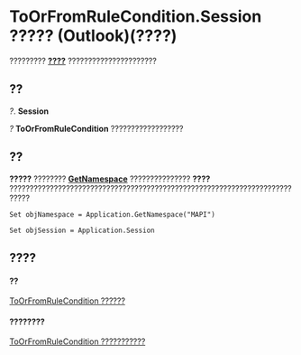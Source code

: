 
# ToOrFromRuleCondition.Session ????? (Outlook)(????)

????????? **[????](f0dcaa19-07f5-5d42-a3bf-2e42b7885644.md)** ??????????????????????


## ??

 _?_. **Session**

 _?_ **ToOrFromRuleCondition** ??????????????????


## ??

 **?????** ???????? **[GetNamespace](6175d0d9-5a61-ce45-35c0-b70895d757b3.md)** ??????????????? **????** ???????????????????????????????????????????????????????????????????????????


```
Set objNamespace = Application.GetNamespace("MAPI") 
```


```
Set objSession = Application.Session
```


## ????


#### ??


[ToOrFromRuleCondition ??????](ec5cae2a-cde8-5681-6a49-74e2f0226a4f.md)
#### ????????


[ToOrFromRuleCondition ???????????](http://msdn.microsoft.com/library/d6367e9c-8a05-664d-2dbd-0c52c2c88518%28Office.15%29.aspx)